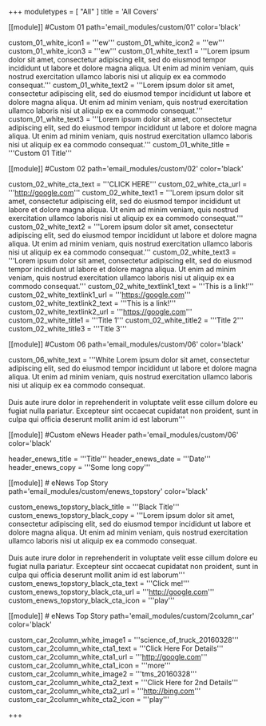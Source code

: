 +++
moduletypes = [ "All" ]
title = 'All Covers'

[[module]] #Custom 01
path='email_modules/custom/01'
color='black'

  custom_01_white_icon1 = '''ew'''
  custom_01_white_icon2 = '''ew'''
  custom_01_white_icon3 = '''ew'''
  custom_01_white_text1 = '''Lorem ipsum dolor sit amet, consectetur adipiscing elit, sed do eiusmod tempor incididunt ut labore et dolore magna aliqua. Ut enim ad minim veniam, quis nostrud exercitation ullamco laboris nisi ut aliquip ex ea commodo consequat.'''
  custom_01_white_text2 = '''Lorem ipsum dolor sit amet, consectetur adipiscing elit, sed do eiusmod tempor incididunt ut labore et dolore magna aliqua. Ut enim ad minim veniam, quis nostrud exercitation ullamco laboris nisi ut aliquip ex ea commodo consequat.'''
  custom_01_white_text3 = '''Lorem ipsum dolor sit amet, consectetur adipiscing elit, sed do eiusmod tempor incididunt ut labore et dolore magna aliqua. Ut enim ad minim veniam, quis nostrud exercitation ullamco laboris nisi ut aliquip ex ea commodo consequat.'''
  custom_01_white_title = '''Custom 01 Title'''

[[module]] #Custom 02
path='email_modules/custom/02'
color='black'

  custom_02_white_cta_text = '''CLICK HERE'''
  custom_02_white_cta_url = '''http://google.com'''
  custom_02_white_text1 = '''Lorem ipsum dolor sit amet, consectetur adipiscing elit, sed do eiusmod tempor incididunt ut labore et dolore magna aliqua. Ut enim ad minim veniam, quis nostrud exercitation ullamco laboris nisi ut aliquip ex ea commodo consequat.'''
  custom_02_white_text2 = '''Lorem ipsum dolor sit amet, consectetur adipiscing elit, sed do eiusmod tempor incididunt ut labore et dolore magna aliqua. Ut enim ad minim veniam, quis nostrud exercitation ullamco laboris nisi ut aliquip ex ea commodo consequat.'''
  custom_02_white_text3 = '''Lorem ipsum dolor sit amet, consectetur adipiscing elit, sed do eiusmod tempor incididunt ut labore et dolore magna aliqua. Ut enim ad minim veniam, quis nostrud exercitation ullamco laboris nisi ut aliquip ex ea commodo consequat.'''
  custom_02_white_textlink1_text = '''This is a link!'''
  custom_02_white_textlink1_url = '''https://google.com'''
  custom_02_white_textlink2_text = '''This is a link!'''
  custom_02_white_textlink2_url = '''https://google.com'''
  custom_02_white_title1 = '''Title 1'''
  custom_02_white_title2 = '''Title 2'''
  custom_02_white_title3 = '''Title 3'''

[[module]] #Custom 06
path='email_modules/custom/06'
color='black'

  custom_06_white_text = '''White Lorem ipsum dolor sit amet, consectetur adipiscing elit, sed do eiusmod tempor incididunt ut labore et dolore magna aliqua. Ut enim ad minim veniam, quis nostrud exercitation ullamco laboris nisi ut aliquip ex ea commodo consequat.<br><br>Duis aute irure dolor in reprehenderit in voluptate velit esse cillum dolore eu fugiat nulla pariatur. Excepteur sint occaecat cupidatat non proident, sunt in culpa qui officia deserunt mollit anim id est laborum'''

[[module]] #Custom eNews Header
path='email_modules/custom/06'
color='black'

  header_enews_title = '''Title'''
  header_enews_date = '''Date'''
  header_enews_copy = '''Some long copy'''
  
[[module]] # eNews Top Story
path='email_modules/custom/enews_topstory'
color='black'

  custom_enews_topstory_black_title = '''Black Title'''
  custom_enews_topstory_black_copy = '''Lorem ipsum dolor sit amet, consectetur adipiscing elit, sed do eiusmod tempor incididunt ut labore et dolore magna aliqua. Ut enim ad minim veniam, quis nostrud exercitation ullamco laboris nisi ut aliquip ex ea commodo consequat.<br><br>Duis aute irure dolor in reprehenderit in voluptate velit esse cillum dolore eu fugiat nulla pariatur. Excepteur sint occaecat cupidatat non proident, sunt in culpa qui officia deserunt mollit anim id est laborum'''
  custom_enews_topstory_black_cta_text = '''Click me!'''
  custom_enews_topstory_black_cta_url = '''http://google.com'''
  custom_enews_topstory_black_cta_icon = '''play'''
    
[[module]] # eNews Top Story
path='email_modules/custom/2column_car'
color='black'

  custom_car_2column_white_image1 = '''science_of_truck_20160328'''
  custom_car_2column_white_cta1_text = '''Click Here For Details'''
  custom_car_2column_white_cta1_url = '''http://google.com'''
  custom_car_2column_white_cta1_icon = '''more'''
  custom_car_2column_white_image2 = '''tms_20160328'''
  custom_car_2column_white_cta2_text = '''Click Here for 2nd Details'''
  custom_car_2column_white_cta2_url = '''http://bing.com'''
  custom_car_2column_white_cta2_icon = '''play'''

+++